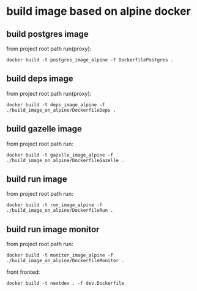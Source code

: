 # build image based on alpine docker

## build postgres image

from project root path run(proxy):

```shell
docker build -t postgres_image_alpine -f DockerfilePostgres .
```

## build deps image

from project root path run(proxy):

```shell
docker build -t deps_image_alpine -f ./build_image_on_alpine/DockerfileDeps .
```

## build gazelle image

from project root path run:

```shell
docker build -t gazelle_image_alpine -f ./build_image_on_alpine/DockerfileGazelle .
```

## build run image

from project root path run:

```shell
docker build -t run_image_alpine -f ./build_image_on_alpine/DockerfileRun .
```

## build run image monitor

from project root path run:

```shell
docker build -t monitor_image_alpine -f ./build_image_on_alpine/DockerfileMonitor .
```

front fronted:

```shell
docker build -t nextdev . -f dev.Dockerfile
```
